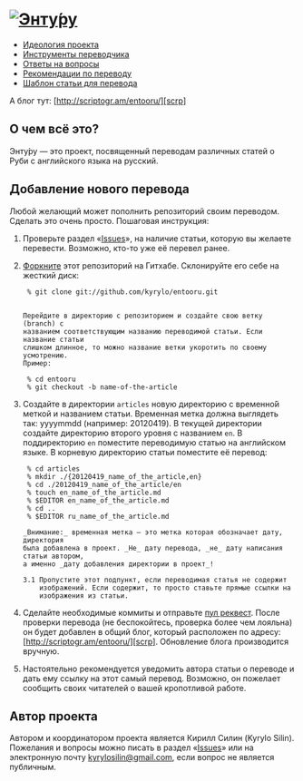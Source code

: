 [![Энту́ру][logo]](http://scriptogr.am/entooru/)
===============

* [Идеология проекта][ideology]
* [Инструменты переводчика][tools]
* [Ответы на вопросы][faq]
* [Рекомендации по переводу][guidelines]
* [Шаблон статьи для перевода][template]

А блог тут: [http://scriptogr.am/entooru/][scrp]

О чем всё это?
--------------

Энту́ру — это проект, посвященный переводам различных статей о Руби с английского
языка на русский.

Добавление нового перевода
--------------------------

Любой желающий может пополнить репозиторий своим переводом. Сделать это очень
просто. Пошаговая инструкция:

1. Проверьте раздел «[Issues][iss]», на наличие статьи, которую вы желаете перевести.
   Возможно, кто-то уже её перевел ранее.
2. [Форкните][fork] этот репозиторий на Гитхабе. Склонируйте его себе на жесткий диск:

        % git clone git://github.com/kyrylo/entooru.git


       Перейдите в директорию с репозиторием и создайте свою ветку (branch) с
       названием соответствующим названию переводимой статьи. Если название статьи
       слишком длинное, то можно название ветки укоротить по своему усмотрению.
       Пример:

        % cd entooru
        % git checkout -b name-of-the-article

3. Создайте в директории `articles` новую директорию с временно́й меткой и
   названием статьи. Временная метка должна выглядеть так: yyyymmdd (например:
   20120419). В текущей директории создайте директорию второго уровня с
   названием `en`. В поддиректорию `en` поместите переводимую статью на
   английском языке. В корневую директорию статьи поместите её перевод:

        % cd articles
        % mkdir ./{20120419_name_of_the_article,en}
        % cd ./20120419_name_of_the_article/en
        % touch en_name_of_the_article.md
        % $EDITOR en_name_of_the_article.md
        % cd ..
        % $EDITOR ru_name_of_the_article.md

       _Внимание:_ временная метка — это метка которая обозначает дату, директория
       была добавлена в проект. _Не_ дату перевода, _не_ дату написания статьи автором,
       а именно _дату добавления директории в проект_!

       3.1 Пропустите этот подпункт, если переводимая статья не содержит
           изображений. Если содержит, то просто ставьте прямые ссылки на
           изображения из статьи.

4. Сделайте необходимые коммиты и отправьте [пул реквест][pr]. После проверки
   перевода (не беспокойтесь, проверка более чем лояльна) он будет добавлен в
   общий блог, который расположен по адресу: [http://scriptogr.am/entooru/][scrp].
   Обновление блога производится вручную.
5. Настоятельно рекомендуется уведомить автора статьи о переводе и дать ему
   ссылку на этот самый перевод. Возможно, он пожелает сообщить своих читателей
   о вашей кропотливой работе.

Автор проекта
-------------

Автором и координатором проекта является Кирилл Силин (Kyrylo Silin). Пожелания
и вопросы можно писать в раздел «[Issues][iss]» или на электронную почту
<kyrylosilin@gmail.com>, если вопрос не является публичным.

[logo]: http://img-fotki.yandex.ru/get/6106/98991937.8/0_75903_4d48f97b_orig "Энту́ру"
[ideology]: https://github.com/kyrylo/entooru/wiki/%D0%98%D0%B4%D0%B5%D0%BE%D0%BB%D0%BE%D0%B3%D0%B8%D1%8F-%D0%AD%D0%BD%D1%82%D1%83%CC%81%D1%80%D1%83/
[tools]: https://github.com/kyrylo/entooru/wiki/%D0%98%D0%BD%D1%81%D1%82%D1%80%D1%83%D0%BC%D0%B5%D0%BD%D1%82%D1%8B-%D0%BF%D0%B5%D1%80%D0%B5%D0%B2%D0%BE%D0%B4%D1%87%D0%B8%D0%BA%D0%B0/
[faq]: https://github.com/kyrylo/entooru/wiki/%D0%9E%D1%82%D0%B2%D0%B5%D1%82%D1%8B-%D0%BD%D0%B0-%D0%B2%D0%BE%D0%BF%D1%80%D0%BE%D1%81%D1%8B/
[guidelines]: https://github.com/kyrylo/entooru/wiki/%D0%A0%D0%B5%D0%BA%D0%BE%D0%BC%D0%B5%D0%BD%D0%B4%D0%B0%D1%86%D0%B8%D0%B8-%D0%BF%D0%BE-%D0%BF%D0%B5%D1%80%D0%B5%D0%B2%D0%BE%D0%B4%D1%83/
[template]: https://github.com/kyrylo/entooru/wiki/%D0%A8%D0%B0%D0%B1%D0%BB%D0%BE%D0%BD-%D1%81%D1%82%D0%B0%D1%82%D1%8C%D0%B8-%D0%B4%D0%BB%D1%8F-%D0%BF%D0%B5%D1%80%D0%B5%D0%B2%D0%BE%D0%B4%D0%B0/
[iss]: https://github.com/kyrylo/entooru/issues/
[pr]: http://help.github.com/send-pull-requests/
[fork]: http://help.github.com/fork-a-repo/
[scrp]: http://scriptogr.am/entooru/

